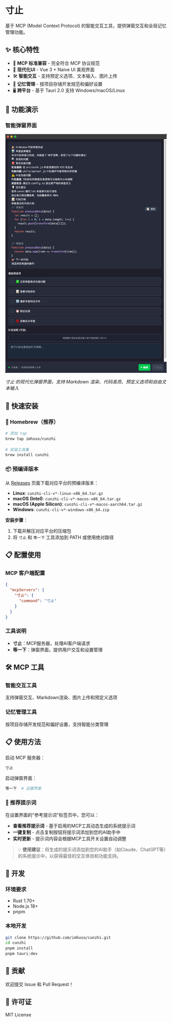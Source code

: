 # 寸止

基于 MCP (Model Context Protocol) 的智能交互工具，提供弹窗交互和全局记忆管理功能。

## ✨ 核心特性

- 🎯 **MCP 标准兼容** - 完全符合 MCP 协议规范
- 🎨 **现代化UI** - Vue 3 + Naive UI 美观界面
- 🛠️ **智能交互** - 支持预定义选项、文本输入、图片上传
- 🧠 **记忆管理** - 按项目存储开发规范和偏好设置
- 🖥️ **跨平台** - 基于 Tauri 2.0 支持 Windows/macOS/Linux

## 📸 功能演示

### 智能弹窗界面

![寸止 弹窗演示](./screenshots/demo.png)

_寸止 的现代化弹窗界面，支持 Markdown 渲染、代码高亮、预定义选项和自由文本输入_

## 🚀 快速安装

### 🍺 Homebrew（推荐）

```bash
# 添加 tap
brew tap imhuso/cunzhi

# 安装工具集
brew install cunzhi
```

### 📦 预编译版本

从 [Releases](https://github.com/imhuso/cunzhi/releases) 页面下载对应平台的预编译版本：

- **Linux**: `cunzhi-cli-v*-linux-x86_64.tar.gz`
- **macOS (Intel)**: `cunzhi-cli-v*-macos-x86_64.tar.gz`
- **macOS (Apple Silicon)**: `cunzhi-cli-v*-macos-aarch64.tar.gz`
- **Windows**: `cunzhi-cli-v*-windows-x86_64.zip`

**安装步骤**：
1. 下载并解压对应平台的压缩包
2. 将 `寸止` 和 `等一下` 工具添加到 PATH 或使用绝对路径

## 📋 配置使用

### MCP 客户端配置

```json
{
  "mcpServers": {
    "寸止": {
      "command": "寸止"
    }
  }
}
```

### 工具说明

- **寸止**：MCP服务器，处理AI客户端请求
- **等一下**：弹窗界面，提供用户交互和设置管理

## 🛠️ MCP 工具

### 智能交互工具
支持弹窗交互、Markdown渲染、图片上传和预定义选项

### 记忆管理工具
按项目存储开发规范和偏好设置，支持智能分类管理

## 📋 使用方法

启动 MCP 服务器：
```bash
寸止
```

启动弹窗界面：
```bash
等一下  # 设置界面
```

### 📝 推荐提示词

在设置界面的"参考提示词"标签页中，您可以：

- **查看推荐提示词** - 基于启用的MCP工具动态生成的系统提示词
- **一键复制** - 点击复制按钮将提示词添加到您的AI助手中
- **实时更新** - 提示词内容会根据MCP工具开关设置自动调整

> 💡 **使用建议**：将生成的提示词添加到您的AI助手（如Claude、ChatGPT等）的系统提示中，以获得最佳的交互体验和功能支持。

## 🧪 开发

### 环境要求
- Rust 1.70+
- Node.js 18+
- pnpm

### 本地开发
```bash
git clone https://github.com/imhuso/cunzhi.git
cd cunzhi
pnpm install
pnpm tauri:dev
```

## 🤝 贡献

欢迎提交 Issue 和 Pull Request！

## 📄 许可证

MIT License
